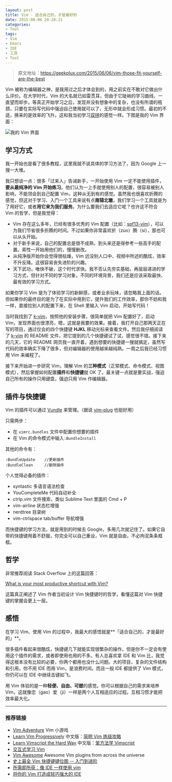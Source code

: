 ```yaml
---
layout: post
title: Vim - 适合自己的，才是最好的
date: 2015-06-06 20:28:21
categories:
- Tool
tags:
- Vim
- Emacs
- IDE
- 工具
- Tool
---
```


> 原文地址：[https://geekplux.com/2015/06/06/vim-those-fit-yourself-are-the-best ](https://geekplux.com/2015/06/06/vim-those-fit-yourself-are-the-best)

Vim 被称为编辑器之神，是我用过之后才体会到的，用之前实在不敢对它做出什么评价。在大学时代，Vim 的大名就已如雷贯耳，但由于它陡峭的学习曲线，一直望而却步。等真正开始学习之后，发现并没有想象中的复杂，也没有所谓的瓶颈，只要在实际写代码中强迫自己使用就可以了，无形中就会形成习惯。最初的不适，换来的是效率的飞升。这和我当初学习[双拼](http://www.geekplux.com/2014/07/06/learn_shuangpin)的感觉一样。下图是我的 Vim 界面：

![我的 Vim 界面](https://geekpluxblog.oss-cn-hongkong.aliyuncs.com/vim.png?x-oss-process=style/zip)

## 学习方式

我一开始也是看了很多教程，这里我就不说具体的学习方法了，因为 Google 上一搜一大堆。

我只想谈一点：很多「过来人」告诫新手，一开始使用 Vim 一定不能使用插件，**要从最纯净的 Vim 开始练习**。他们认为一上手就使用别人的配置，很容易被别人影响，不能领会到自己配置 Vim，这种从无到有的感觉。虽然我也很喜欢折腾的感觉，但这对于学习、入门一个工具来说有点**南辕北辙**，我们学习一个工具就是为了用好它，或者**用它来为我们服务**。为什么要我们去适应它呢？也许这不符合 Vim 的哲学，但是我觉得：

- Vim 存在这么多年，已经有很多优秀的 Vim 配置（比如：[spf13-vim](https://github.com/spf13/spf13-vim)），可以为我们节省很多折腾的时间。不过如果你非常喜欢折（zuo）腾（si），那也可以从头开始。
- 对于新手来说，自己的配置总是很不成熟，到头来还是得参考一些高手的配置。索性一开始用他们的，慢慢删改。
- 从纯净版开始你会觉得很枯燥，Vim 远没别人口中、视频中所述的酷炫，效率不升反降。这很容易丧失进阶的兴趣。
- 天下武功，唯快不破，这个时代求快。我不否认先夯实基础，再层层递进的学习方式，但针对不同的学习对象，不同的环境背景，我们还是应该采取最快、最有效的学习方式。



如果你学习 Vim 是为了体验学习的新鲜感，或者业余玩味，请忽略我上面的话。但如果你的最终目的是为了在实际中用到它，提升我们的工作效率，那你不妨和我一样，直接拉别人的配置下来，在 Shell 里输入 Vim 启动，开始写代码！

当时我找到了 [k-vim](https://github.com/wklken/k-vim)，按照他的安装步骤，很简单就把 Vim 配置好了，启动 Vim，发现界面也很漂亮，嗯，这就是我要的效果。接着，我打开自己那两天正在写的项目，通过仅会的四个快捷键 **HJKL** 移动光标来查看文件。然后我仔细阅读了 [k-vim](https://github.com/wklken/k-vim) 的 README 文件，把它提到的几个快捷键试了试，感觉很不错。接下来的几天，它的 README 网页我一直开着，遇到想要的快捷键一搜就搞定，虽然写代码的效率确实下降了很多，但对编辑器的使用越来越纯熟。一周之后我已经习惯用 Vim 来编程了。

接下来开始进一步研究 Vim，理解 Vim 的**三种模式**（正常模式、命令模式、视图模式），然后掌握如何配置**插件**和**快捷键**就 OK 了。最关键一点就是要实战，强迫自己所有的操作只用键盘，强迫只用 Vim 作编辑器。

## 插件与快捷键

Vim 的插件可以通过 [Vundle](https://github.com/gmarik/Vundle.vim) 来管理。（据说 [vim-plug](https://github.com/junegunn/vim-plug) 也挺好用）

只需两步：

- 在 `vimrc.bundles` 文件中配置你想要的插件
- 在 Vim 的命令模式中输入`:BundleInstall`

其他的命令有：

```shell
:BundleUpdate    //更新插件
:BundleClean     //删除插件
```

个人觉得必备的插件：

- syntastic 多语言语法检查
- YouCompleteMe 代码自动补全
- ctrlp.vim 文件搜索，类似 Sublime Text 里面的 Cmd + P
- vim-airline 状态栏增强
- nerdtree 目录树
- vim-ctrlspace tab/buffer 导航增强

而快捷键的学习方法，就是用到的时候去 Google，多用几次就记住了。如果它自带的快捷键用着不舒服，你完全可以自己重设，Vim 就是自由，不必拘泥条条框框。

## 哲学

非常推荐阅读 Stack Overflow 上的这篇回答：

[What is your most productive shortcut with Vim?](http://stackoverflow.com/questions/1218390/what-is-your-most-productive-shortcut-with-vim)

这篇真正阐述了 Vim 作者当初设计 Vim 快捷键时的哲学，看懂这篇对 Vim 快捷键的掌握会更上一层。

## 感悟

在学习 Vim、使用 Vim 的过程中，我最大的感悟就是**「适合自己的，才是最好的」**。

很多插件看起来很酷炫，快捷键几下就能实现很繁杂的操作，但是你不一定会有使用这个插件的需求，或者即使用也用的不多。有人总喜欢拿 IDE 和 Vim 比，我觉得这根本没有比较的必要，你两个都用也没什么问题。大的项目，复杂的文件结构和引用，你不用 IDE 而用 Vim，是浪费时间。而且一般 IDE 都提供了 Vim 模式，你仍可以在 IDE 中继续击键如飞。

用 Vim 体验的是一种**轻便、自由、可塑**的感觉。你可以根据自己的需求来培养 Vim，这就像恋（gao）爱（ji）一样是两个人互相适应的过程。互相习惯才能把效率最大化。

---

### 推荐链接

- [Vim Adventure](http://vim-adventures.com/) Vim 小游戏
- [Learn Vim Progressively](http://yannesposito.com/Scratch/en/blog/Learn-Vim-Progressively/) 中文版：[简明 Vim 练级攻略](http://coolshell.cn/articles/5426.html)
- [Learn Vimscript the Hard Way](http://learnvimscriptthehardway.stevelosh.com/) 中文版：[笨方法学 Vimscript](http://learnvimscriptthehardway.onefloweroneworld.com/)
- [交互式学习 Vim](http://www.openvim.com/tutorial.html)
- [Vim Awesome](http://vimawesome.com/) Awesome Vim plugins from across the universe
- [史上最全 Vim 快捷键键位图 -- 入门到进阶](http://cenalulu.github.io/linux/all-vim-cheatsheat/)
- [所需即所获：像 IDE 一样使用 vim](https://github.com/yangyangwithgnu/use_vim_as_ide)
- [将你的 Vim 打造成轻巧强大的 IDE](http://yuez.me/jiang-ni-de-vim-da-zao-cheng-qing-qiao-qiang-da-de-ide/)

